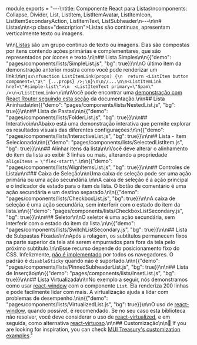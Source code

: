 module.exports = "---\ntitle: Componente React para Listas\ncomponents: Collapse, Divider, List, ListItem, ListItemAvatar, ListItemIcon, ListItemSecondaryAction, ListItemText, ListSubheader\n---\n\n# Listas\n\n<p class=\"description\">Listas são continuas, apresentam verticalmente texto ou imagens.</p>\n\n[Listas](https://material.io/design/components/lists.html) são um grupo contínuo de texto ou imagens. Elas são compostas por itens contendo ações primárias e complementares, que são representados por ícones e texto.\n\n## Lista Simples\n\n{{\"demo\": \"pages/components/lists/SimpleList.js\", \"bg\": true}}\n\nO último item da demonstração anterior mostra como você pode renderizar um link:\n\n```jsx\nfunction ListItemLink(props) {\n  return <ListItem button component=\"a\" {...props} />;\n}\n\n//...\n\n<ListItemLink href=\"#simple-list\">\n  <ListItemText primary=\"Spam\" />\n</ListItemLink>\n```\n\nVocê pode encontrar uma [demonstração com React Router seguindo esta seção](/guides/composition/#react-router) da documentação.\n\n## Lista Aninhada\n\n{{\"demo\": \"pages/components/lists/NestedList.js\", \"bg\": true}}\n\n## Lista de Pastas\n\n{{\"demo\": \"pages/components/lists/FolderList.js\", \"bg\": true}}\n\n## Interativo\n\nAbaixo está uma demonstração interativa que permite explorar os resultados visuais das diferentes configurações:\n\n{{\"demo\": \"pages/components/lists/InteractiveList.js\", \"bg\": true}}\n\n## Lista - Item Selecionado\n\n{{\"demo\": \"pages/components/lists/SelectedListItem.js\", \"bg\": true}}\n\n## Alinhar itens da lista\n\nVocê deve alterar o alinhamento do item da lista ao exibir 3 linhas ou mais, alterando a propriedade `alignItems = \"flex-start\"`.\n\n{{\"demo\": \"pages/components/lists/AlignItemsList.js\", \"bg\": true}}\n\n## Controles de Lista\n\n### Caixa de Seleção\n\nUma caixa de seleção pode ser uma ação primária ou uma ação secundária.\n\nA caixa de seleção é a ação principal e o indicador de estado para o item da lista. O botão de comentário é uma ação secundária e um destino separado.\n\n{{\"demo\": \"pages/components/lists/CheckboxList.js\", \"bg\": true}}\n\nA caixa de seleção é uma ação secundária, sem interferir com o estado do item da lista.\n\n{{\"demo\": \"pages/components/lists/CheckboxListSecondary.js\", \"bg\": true}}\n\n### Seletor\n\nO seletor é uma ação secundária, sem interferir com o estado do item da lista.\n\n{{\"demo\": \"pages/components/lists/SwitchListSecondary.js\", \"bg\": true}}\n\n## Lista de Subpastas Fixadas\n\nApós a rolagem, os subtítulos permanecem fixos na parte superior da tela até serem empurrados para fora da tela pelo próximo subtítulo.\n\nEsse recurso depende do posicionamento fixo do CSS. Infelizmente, [não é implementado](https://caniuse.com/#search=sticky) por todos os navegadores. O padrão é `disableSticky` quando não é suportado.\n\n{{\"demo\": \"pages/components/lists/PinnedSubheaderList.js\", \"bg\": true}}\n\n## Lista de Inserção\n\n{{\"demo\": \"pages/components/lists/InsetList.js\", \"bg\": true}}\n\n## Lista Virtualizada\n\nNo exemplo a seguir, nós demonstramos como usar [react-window](https://github.com/bvaughn/react-window) com o componente `List`. Ela renderiza 200 linhas e pode facilmente lidar com mais. A virtualização ajuda a lidar com problemas de desempenho.\n\n{{\"demo\": \"pages/components/lists/VirtualizedList.js\", \"bg\": true}}\n\nO uso de [react-window](https://github.com/bvaughn/react-window), quando possível, é recomendado. Se no seu caso esta biblioteca não resolver, você deve considerar o uso de [react-virtualized](https://github.com/bvaughn/react-virtualized), e em seguida, como alternativa [react-virtuoso](https://github.com/petyosi/react-virtuoso).\n\n## Customização\n\n👑 If you are looking for inspiration, you can check [MUI Treasury's customization examples](https://mui-treasury.com/components/menu-list)."